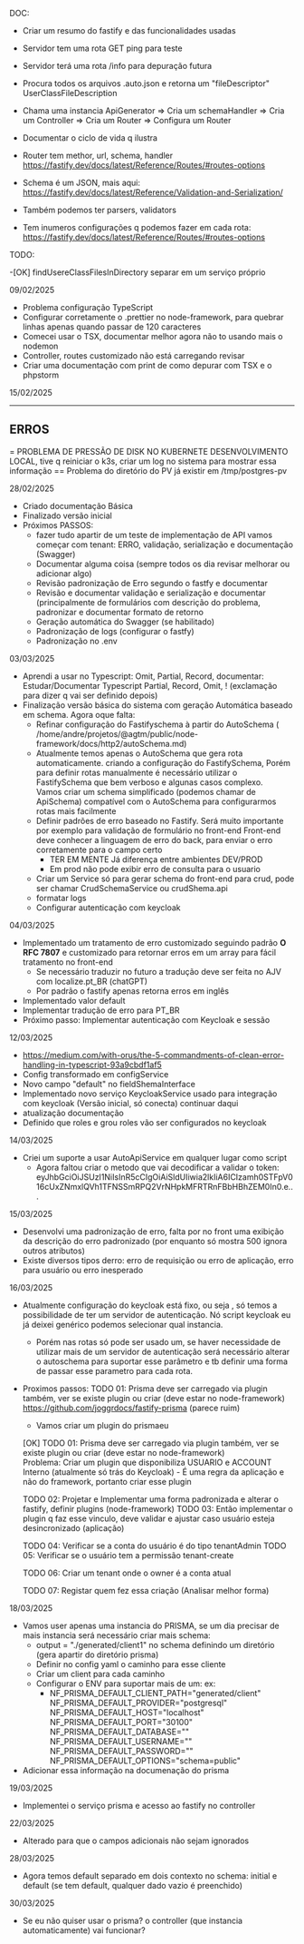 DOC:

- Criar um resumo do fastify e das funcionalidades usadas
- Servidor tem uma rota GET ping para teste
- Servidor terá uma rota /info para depuração futura
- Procura todos os arquivos .auto.json e retorna um "fileDescriptor" UserClassFileDescription
- Chama uma instancia ApiGenerator
  => Cria um schemaHandler
  => Cria um Controller
  => Cria um Router
  => Configura um Router
- Documentar o ciclo de vida q ilustra

- Router tem methor, url, schema, handler https://fastify.dev/docs/latest/Reference/Routes/#routes-options
- Schema é um JSON, mais aqui: https://fastify.dev/docs/latest/Reference/Validation-and-Serialization/
- Também podemos ter parsers, validators
- Tem inumeros configurações q podemos fazer em cada
  rota: https://fastify.dev/docs/latest/Reference/Routes/#routes-options

TODO:

-[OK] findUsereClassFilesInDirectory separar em um serviço próprio

09/02/2025

- Problema configuração TypeScript
- Configurar corretamente o .prettier no node-framework, para quebrar linhas apenas quando passar de 120 caracteres
- Comecei usar o TSX, documentar melhor agora não to usando mais o nodemon
- Controller, routes customizado não está carregando revisar
- Criar uma documentação com print de como depurar com TSX e o phpstorm

15/02/2025

---

## ERROS

= PROBLEMA DE PRESSÃO DE DISK NO KUBERNETE DESENVOLVIMENTO LOCAL, tive q reiniciar o k3s, criar um log no sistema para
mostrar essa informação
== Problema do diretório do PV já existir em /tmp/postgres-pv

28/02/2025

- Criado documentação Básica
- Finalizado versão inicial
- Próximos PASSOS:
  - fazer tudo apartir de um teste de implementação de API vamos começar com tenant: ERRO, validação, serialização e
    documentação (Swagger)
  - Documentar alguma coisa (sempre todos os dia revisar melhorar ou adicionar algo)
  - Revisão padronização de Erro segundo o fastfy e documentar
  - Revisão e documentar validação e serialização e documentar (principalmente de formulários com descrição do problema,
    padronizar e documentar formato de retorno
  - Geração automática do Swagger (se habilitado)
  - Padronização de logs (configurar o fastfy)
  - Padronização no .env

03/03/2025

- Aprendi a usar no Typescript: Omit, Partial, Record, documentar: Estudar/Documentar Typescript Partial, Record,
  Omit, ! (exclamação para dizer q vai ser definido depois)
- Finalização versão básica do sistema com geração Automática baseado em schema. Agora oque falta:
  - Refinar configuração do Fastifyschema à partir do AutoSchema (
    /home/andre/projetos/@agtm/public/node-framework/docs/http2/autoSchema.md)
  - Atualmente temos apenas o AutoSchema que gera rota automaticamente. criando a configuração do FastifySchema, Porém
    para definir rotas manualmente é necessário utilizar o FastifySchema que bem verboso e algunas casos complexo.  
    Vamos criar um schema simplificado (podemos chamar de ApiSchema) compatível com o AutoSchema para configurarmos
    rotas mais facilmente
  - Definir padrões de erro baseado no Fastify. Será muito importante por exemplo para validação de formulário no
    front-end
    Front-end deve conhecer a linguagem de erro do back, para enviar o erro corretamente para o campo certo
    - TER EM MENTE Já diferença entre ambientes DEV/PROD
    - Em prod não pode exibir erro de consulta para o usuario
  - Criar um Service só para gerar schema do front-end para crud, pode ser chamar CrudSchemaService ou crudShema.api
  - formatar logs
  - Configurar autenticação com keycloak

04/03/2025

- Implementado um tratamento de erro customizado seguindo padrão **O RFC 7807** e customizado para retornar erros em um
  array para fácil tratamento no front-end
  - Se necessário traduzir no futuro a tradução deve ser feita no AJV com localize.pt_BR (chatGPT)
  - Por padrão o fastify apenas retorna erros em inglês
- Implementado valor default
- Implementar tradução de erro para PT_BR
- Próximo passo: Implementar autenticação com Keycloak e sessão

12/03/2025

- https://medium.com/with-orus/the-5-commandments-of-clean-error-handling-in-typescript-93a9cbdf1af5
- Config transformado em configService
- Novo campo "default" no fieldShemaInterface
- Implementado novo serviço KeycloakService usado para integração com keycloak (Versão inicial, só conecta) continuar
  daqui
- atualização documentação
- Definido que roles e grou roles vão ser configurados no keycloak

14/03/2025

- Criei um suporte a usar AutoApiService em qualquer lugar como script
  - Agora faltou criar o metodo que vai decodificar a validar o token:
    eyJhbGciOiJSUzI1NiIsInR5cCIgOiAiSldUIiwia2lkIiA6ICIzamh0STFpV016cUxZNmxlQVh1TFNSSmRPQ2VrNHpkMFRTRnFBbHBhZEM0In0.e...

15/03/2025

- Desenvolvi uma padronização de erro, falta por no front uma exibição da descrição do erro padronizado (por enquanto só
  mostra 500 ignora outros atributos)
- Existe diversos tipos derro: erro de requisição ou erro de aplicação, erro para usuário ou erro inesperado

16/03/2025

- Atualmente configuração do keycloak está fixo, ou seja , só temos a possibilidade de ter um servidor de autenticação.
  Nó script keycloak eu já deixei genérico podemos selecionar qual instancia.
  - Porém nas rotas só pode ser usado um, se haver necessidade de utilizar mais de um servidor de autenticação será
    necessário alterar o autoschema para suportar esse parâmetro e tb definir uma forma de passar esse parametro para
    cada rota.

- Proximos passos:
    TODO 01: Prisma deve ser carregado via plugin também, ver se existe plugin ou criar (deve estar no node-framework)
    https://github.com/joggrdocs/fastify-prisma (parece ruim)
    - Vamos criar um plugin do prismaeu


    [OK] TODO 01: Prisma deve ser carregado via plugin também, ver se existe plugin ou criar (deve estar no node-framework)  
    Problema: Criar um plugin que disponibiliza USUARIO e ACCOUNT Interno (atualmente só trás do Keycloak)
      - É uma regra da aplicação e não do framework, portanto criar esse plugin

    TODO 02:  Projetar e Implementar uma forma padronizada e alterar o fastify, definir plugins (node-framework)
    TODO 03:  Então implementar o plugin q faz esse vinculo, deve validar e ajustar caso usuário esteja desincronizado (aplicação)

    TODO 04: Verificar se a conta do usuário é do tipo tenantAdmin
    TODO 05: Verificar se o usuário tem a permissão tenant-create

    TODO 06: Criar um tenant onde o owner é a conta atual

    TODO 07: Registar quem fez essa criação (Analisar melhor forma)

18/03/2025

- Vamos user apenas uma instancia do PRISMA, se um dia precisar de mais instancia será necessário criar mais schema:
  - output          = "./generated/client1" no schema definindo um diretório (gera apartir do diretório prisma)
  - Definir no config yaml o caminho para esse cliente
  - Criar um client para cada caminho
  - Configurar o ENV para suportar mais de um:
    ex:
    - NF_PRISMA_DEFAULT_CLIENT_PATH="generated/client"
      NF_PRISMA_DEFAULT_PROVIDER="postgresql"
      NF_PRISMA_DEFAULT_HOST="localhost"
      NF_PRISMA_DEFAULT_PORT="30100"
      NF_PRISMA_DEFAULT_DATABASE=""
      NF_PRISMA_DEFAULT_USERNAME=""
      NF_PRISMA_DEFAULT_PASSWORD=""
      NF_PRISMA_DEFAULT_OPTIONS="schema=public"
- Adicionar essa informação na documenação do prisma


19/03/2025

- Implementei o serviço prisma e acesso ao fastify no controller


22/03/2025

- Alterado para que o campos adicionais não sejam ignorados

28/03/2025

- Agora temos default separado em dois contexto no schema: initial e default (se tem default, qualquer dado vazio é preenchido)


30/03/2025

- Se eu não quiser usar o prisma? o controller (que instancia automaticamente) vai funcionar?
